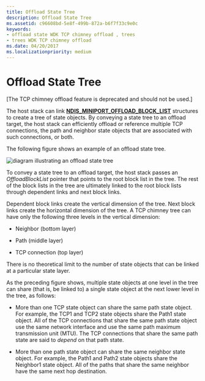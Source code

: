 ```yaml
---
title: Offload State Tree
description: Offload State Tree
ms.assetid: c96608bd-5e8f-499b-872a-b6f7f33c9e0c
keywords:
- offload state WDK TCP chimney offload , trees
- trees WDK TCP chimney offload
ms.date: 04/20/2017
ms.localizationpriority: medium
---
```


# Offload State Tree


\[The TCP chimney offload feature is deprecated and should not be used.\]




The host stack can link [**NDIS\_MINIPORT\_OFFLOAD\_BLOCK\_LIST**](https://msdn.microsoft.com/library/windows/hardware/ff566469) structures to create a tree of state objects. By conveying a state tree to an offload target, the host stack can efficiently offload or reference multiple TCP connections, the path and neighbor state objects that are associated with such connections, or both.

The following figure shows an example of an offload state tree.

![diagram illustrating an offload state tree](images/inverted-tree.png)

To convey a state tree to an offload target, the host stack passes an *OffloadBlockList* pointer that points to the root block list in the tree. The rest of the block lists in the tree are ultimately linked to the root block lists through dependent links and next block links.

Dependent block links create the vertical dimension of the tree. Next block links create the horizontal dimension of the tree. A TCP chimney tree can have only the following three levels in the vertical dimension:

-   Neighbor (bottom layer)

-   Path (middle layer)

-   TCP connection (top layer)

There is no theoretical limit to the number of state objects that can be linked at a particular state layer.

As the preceding figure shows, multiple state objects at one level in the tree can share (that is, be linked to) a single state object at the next lower level in the tree, as follows:

-   More than one TCP state object can share the same path state object. For example, the TCP1 and TCP2 state objects share the Path1 state object. All of the TCP connections that share the same path state object use the same network interface and use the same path maximum transmission unit (MTU). The TCP connections that share the same path state are said to *depend* on that path state.

-   More than one path state object can share the same neighbor state object. For example, the Path1 and Path2 state objects share the Neighbor1 state object. All of the paths that share the same neighbor have the same next hop destination.

 

 





